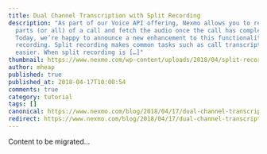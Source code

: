 ```yaml
---
title: Dual Channel Transcription with Split Recording
description: "As part of our Voice API offering, Nexmo allows you to record
  parts (or all) of a call and fetch the audio once the call has completed.
  Today, we’re happy to announce a new enhancement to this functionality: split
  recording. Split recording makes common tasks such as call transcription even
  easier. When split recording is […]"
thumbnail: https://www.nexmo.com/wp-content/uploads/2018/04/split-recording-dev.png
author: mheap
published: true
published_at: 2018-04-17T10:00:54
comments: true
category: tutorial
tags: []
canonical: https://www.nexmo.com/blog/2018/04/17/dual-channel-transcription-split-recording-dr
redirect: https://www.nexmo.com/blog/2018/04/17/dual-channel-transcription-split-recording-dr
---
```

Content to be migrated...